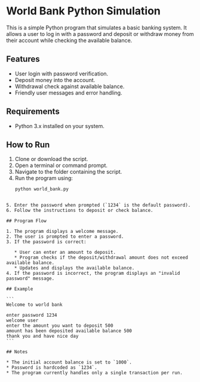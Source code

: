 
# World Bank Python Simulation

This is a simple Python program that simulates a basic banking system. It allows a user to log in with a password and deposit or withdraw money from their account while checking the available balance.

## Features

- User login with password verification.
- Deposit money into the account.
- Withdrawal check against available balance.
- Friendly user messages and error handling.

## Requirements

- Python 3.x installed on your system.

## How to Run

1. Clone or download the script.
2. Open a terminal or command prompt.
3. Navigate to the folder containing the script.
4. Run the program using:
   ```bash
   python world_bank.py
````

5. Enter the password when prompted (`1234` is the default password).
6. Follow the instructions to deposit or check balance.

## Program Flow

1. The program displays a welcome message.
2. The user is prompted to enter a password.
3. If the password is correct:

   * User can enter an amount to deposit.
   * Program checks if the deposit/withdrawal amount does not exceed available balance.
   * Updates and displays the available balance.
4. If the password is incorrect, the program displays an "invalid password" message.

## Example

```
Welcome to world bank

enter password 1234
welcome user
enter the amount you want to deposit 500
amount has been deposited available balance 500
thank you and have nice day
```

## Notes

* The initial account balance is set to `1000`.
* Password is hardcoded as `1234`.
* The program currently handles only a single transaction per run.
